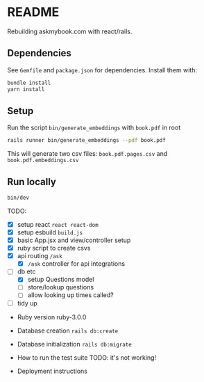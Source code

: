 # README

Rebuilding askmybook.com with react/rails.

## Dependencies
See `Gemfile` and `package.json` for dependencies. Install them with:
```sh
bundle install
yarn install
```

## Setup
Run the script `bin/generate_embeddings` with `book.pdf` in root
```sh
rails runner bin/generate_embeddings --pdf book.pdf
```
This will generate two csv files: `book.pdf.pages.csv` and `book.pdf.embeddings.csv`

## Run locally
```sh
bin/dev
```

TODO:
- [x] setup react `react react-dom`
- [x] setup esbuild `build.js`
- [x] basic App.jsx and view/controller setup
- [x] ruby script to create csvs
- [x] api routing `/ask`
    - [x] `/ask` controller for api integrations
- [ ] db etc
    - [x] setup Questions model
    - [ ] store/lookup questions
    - [ ] allow looking up times called?
- [ ] tidy up

* Ruby version
ruby-3.0.0

* Database creation
`rails db:create`

* Database initialization
`rails db:migrate`

* How to run the test suite
TODO: it's not working!

* Deployment instructions
